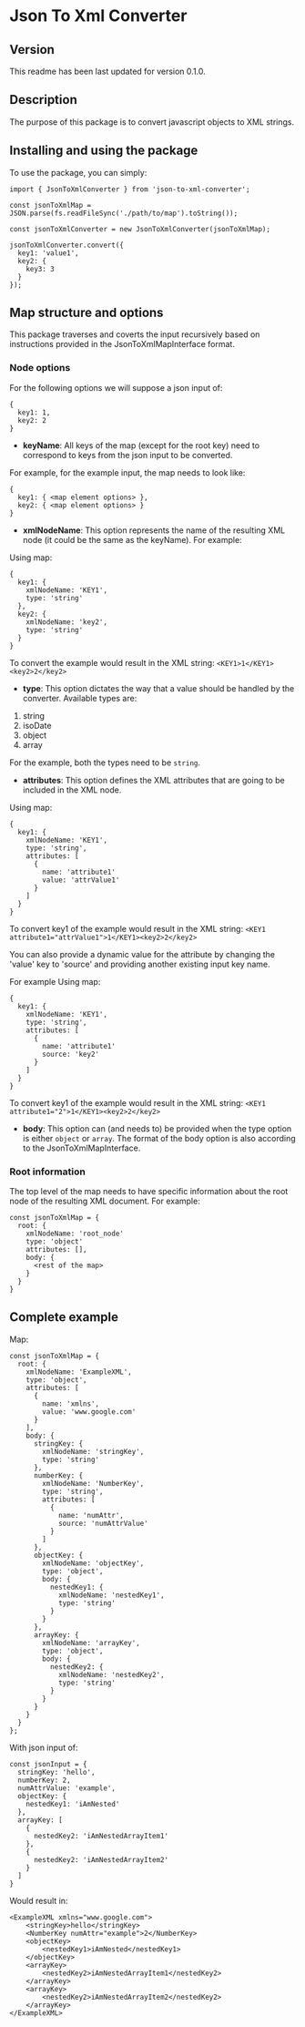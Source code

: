 # Json To Xml Converter

## Version

This readme has been last updated for version 0.1.0.

## Description

The purpose of this package is to convert javascript objects to XML strings.

## Installing and using the package

To use the package, you can simply:
```
import { JsonToXmlConverter } from 'json-to-xml-converter';

const jsonToXmlMap = JSON.parse(fs.readFileSync('./path/to/map').toString());

const jsonToXmlConverter = new JsonToXmlConverter(jsonToXmlMap);

jsonToXmlConverter.convert({
  key1: 'value1',
  key2: {
    key3: 3
  }
});
```

## Map structure and options
This package traverses and coverts the input recursively based on instructions provided in the JsonToXmlMapInterface format.

### Node options
For the following options we will suppose a json input of:
```
{
  key1: 1,
  key2: 2
}
```
* **keyName**: All keys of the map (except for the root key) need to correspond to keys from the json input to be converted.

For example, for the example input, the map needs to look like:
```
{
  key1: { <map element options> },
  key2: { <map element options> }
}
```

* **xmlNodeName**: This option represents the name of the resulting XML node (it could be the same as the keyName). For example:

Using map:
```
{
  key1: {
    xmlNodeName: 'KEY1',
    type: 'string'
  },
  key2: {
    xmlNodeName: 'key2',
    type: 'string'
  }
}
```
To convert the example would result in the XML string: `<KEY1>1</KEY1><key2>2</key2>`

* **type**: This option dictates the way that a value should be handled by the converter. Available types are:
1. string
2. isoDate
3. object
4. array

For the example, both the types need to be `string`.

* **attributes**: This option defines the XML attributes that are going to be included in the XML node. 

Using map:
```
{
  key1: {
    xmlNodeName: 'KEY1',
    type: 'string',
    attributes: [
      {
        name: 'attribute1'
        value: 'attrValue1'
      }
    ]
  }
}
```
To convert key1 of the example would result in the XML string: `<KEY1 attribute1="attrValue1">1</KEY1><key2>2</key2>`

You can also provide a dynamic value for the attribute by changing the 'value' key to 'source' and providing another existing input key name.

For example Using map:
```
{
  key1: {
    xmlNodeName: 'KEY1',
    type: 'string',
    attributes: [
      {
        name: 'attribute1'
        source: 'key2'
      }
    ]
  }
}
```
To convert key1 of the example would result in the XML string: `<KEY1 attribute1="2">1</KEY1><key2>2</key2>`

* **body**: This option can (and needs to) be provided when the type option is either `object` or `array`.
The format of the body option is also according to the JsonToXmlMapInterface.

### Root information
The top level of the map needs to have specific information about the root node of the resulting XML document. For example:
```
const jsonToXmlMap = {
  root: {
    xmlNodeName: 'root_node'
    type: 'object'
    attributes: [],
    body: {
      <rest of the map>
    }
  }
}
```

## Complete example
Map:
```
const jsonToXmlMap = {
  root: {
    xmlNodeName: 'ExampleXML',
    type: 'object',
    attributes: [
      {
        name: 'xmlns',
        value: 'www.google.com'
      }
    ],
    body: {
      stringKey: {
        xmlNodeName: 'stringKey',
        type: 'string'
      },
      numberKey: {
        xmlNodeName: 'NumberKey',
        type: 'string',
        attributes: [
          {
            name: 'numAttr',
            source: 'numAttrValue'
          }
        ]
      },
      objectKey: {
        xmlNodeName: 'objectKey',
        type: 'object',
        body: {
          nestedKey1: {
            xmlNodeName: 'nestedKey1',
            type: 'string'
          }
        }
      },
      arrayKey: {
        xmlNodeName: 'arrayKey',
        type: 'object',
        body: {
          nestedKey2: {
            xmlNodeName: 'nestedKey2',
            type: 'string'
          }
        }
      }
    }
  }
};
```
With json input of:
```
const jsonInput = {
  stringKey: 'hello',
  numberKey: 2,
  numAttrValue: 'example',
  objectKey: {
    nestedKey1: 'iAmNested'
  },
  arrayKey: [
    {
      nestedKey2: 'iAmNestedArrayItem1'
    },
    {
      nestedKey2: 'iAmNestedArrayItem2'
    }
  ]
}
```
Would result in:
```
<ExampleXML xmlns="www.google.com">
    <stringKey>hello</stringKey>
    <NumberKey numAttr="example">2</NumberKey>
    <objectKey>
        <nestedKey1>iAmNested</nestedKey1>
    </objectKey>
    <arrayKey>
        <nestedKey2>iAmNestedArrayItem1</nestedKey2>
    </arrayKey>
    <arrayKey>
        <nestedKey2>iAmNestedArrayItem2</nestedKey2>
    </arrayKey>
</ExampleXML>
```

